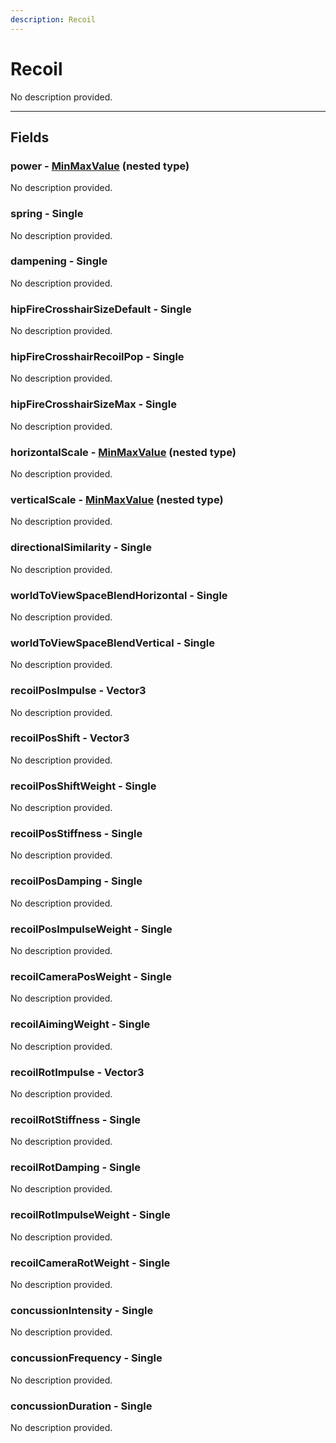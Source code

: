 ```yaml
---
description: Recoil
---
```


# Recoil

No description provided.

***

## Fields

### power - [MinMaxValue](../nested-types/MinMaxValue.md) (nested type)

No description provided.

### spring - Single

No description provided.

### dampening - Single

No description provided.

### hipFireCrosshairSizeDefault - Single

No description provided.

### hipFireCrosshairRecoilPop - Single

No description provided.

### hipFireCrosshairSizeMax - Single

No description provided.

### horizontalScale - [MinMaxValue](../nested-types/MinMaxValue.md) (nested type)

No description provided.

### verticalScale - [MinMaxValue](../nested-types/MinMaxValue.md) (nested type)

No description provided.

### directionalSimilarity - Single

No description provided.

### worldToViewSpaceBlendHorizontal - Single

No description provided.

### worldToViewSpaceBlendVertical - Single

No description provided.

### recoilPosImpulse - Vector3

No description provided.

### recoilPosShift - Vector3

No description provided.

### recoilPosShiftWeight - Single

No description provided.

### recoilPosStiffness - Single

No description provided.

### recoilPosDamping - Single

No description provided.

### recoilPosImpulseWeight - Single

No description provided.

### recoilCameraPosWeight - Single

No description provided.

### recoilAimingWeight - Single

No description provided.

### recoilRotImpulse - Vector3

No description provided.

### recoilRotStiffness - Single

No description provided.

### recoilRotDamping - Single

No description provided.

### recoilRotImpulseWeight - Single

No description provided.

### recoilCameraRotWeight - Single

No description provided.

### concussionIntensity - Single

No description provided.

### concussionFrequency - Single

No description provided.

### concussionDuration - Single

No description provided.
